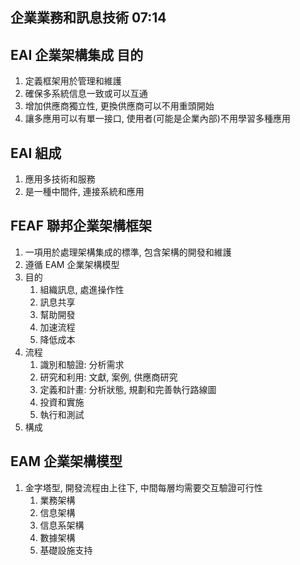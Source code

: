 ## 企業業務和訊息技術 07:14

## EAI 企業架構集成 目的
1. 定義框架用於管理和維護
2. 確保多系統信息一致或可以互通
3. 增加供應商獨立性, 更換供應商可以不用重頭開始
4. 讓多應用可以有單一接口, 使用者(可能是企業內部)不用學習多種應用

## EAI 組成
1. 應用多技術和服務
2. 是一種中間件, 連接系統和應用

## FEAF 聯邦企業架構框架
1. 一項用於處理架構集成的標準, 包含架構的開發和維護
2. 遵循 EAM 企業架構模型
3. 目的
    1. 組織訊息, 處進操作性
    2. 訊息共享
    3. 幫助開發
    4. 加速流程
    5. 降低成本
4. 流程
    1. 識別和驗證: 分析需求 
    2. 研究和利用: 文獻, 案例, 供應商研究
    3. 定義和計畫: 分析狀態, 規劃和完善執行路線圖
    2. 投資和實施
    5. 執行和測試
5. 構成

## EAM 企業架構模型
1. 金字塔型, 開發流程由上往下, 中間每層均需要交互驗證可行性
    1. 業務架構
    2. 信息架構
    3. 信息系架構
    4. 數據架構
    5. 基礎設施支持